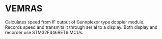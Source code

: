 # VEMRAS
Calculates speed from IF output of Gunnplexor type doppler module. Records speed and transmits it through serial to a display. Both display and recorder use STM32F446RET6 MCUs.
